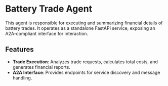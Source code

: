 # Battery Trade Agent

This agent is responsible for executing and summarizing financial details of battery trades. It operates as a standalone FastAPI service, exposing an A2A-compliant interface for interaction.

## Features

- **Trade Execution**: Analyzes trade requests, calculates total costs, and generates financial reports.
- **A2A Interface**: Provides endpoints for service discovery and message handling.